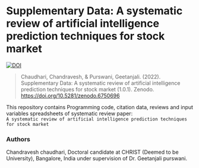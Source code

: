 # Supplementary Data: A systematic review of artificial intelligence prediction techniques for stock market
[![DOI](https://zenodo.org/badge/DOI/10.5281/zenodo.6750696.svg)](https://doi.org/10.5281/zenodo.6750696)

> Chaudhari, Chandravesh, & Purswani, Geetanjali. (2022). Supplementary Data: A systematic review of artificial intelligence prediction techniques for stock market (1.0.1). Zenodo. https://doi.org/10.5281/zenodo.6750696

This repository contains Programming code, citation data, reviews and input variables spreadsheets of systematic review paper:    
`A systematic review of artificial intelligence prediction techniques for stock market` 

### Authors
Chandravesh chaudhari, Doctoral candidate at CHRIST (Deemed to be University), Bangalore, India under supervision of Dr. Geetanjali purswani.
